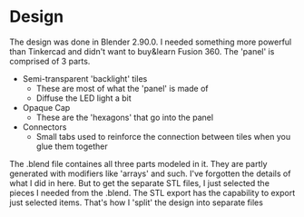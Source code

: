 # Design

The design was done in Blender 2.90.0.  I needed something more powerful than Tinkercad and didn't want to buy&learn Fusion 360.
The 'panel' is comprised of 3 parts.
- Semi-transparent 'backlight' tiles
  - These are most of what the 'panel' is made of
  - Diffuse the LED light a bit
- Opaque Cap
  - These are the 'hexagons' that go into the panel
- Connectors
  - Small tabs used to reinforce the connection between tiles when you glue them together

The .blend file containes all three parts modeled in it.  They are partly generated with modifiers like 'arrays' and such.  I've forgotten the details of what I did in here.  But to get the separate STL files, I just selected the pieces I needed from the .blend.  The STL export has the capability to export just selected items.  That's how I 'split' the design into separate files

